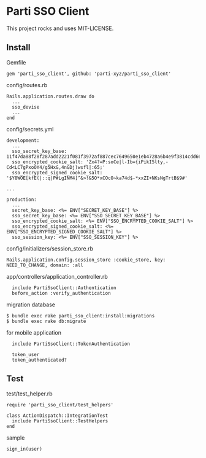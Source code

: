 # Parti SSO Client

This project rocks and uses MIT-LICENSE.

## Install

Gemfile

```
gem 'parti_sso_client', github: 'parti-xyz/parti_sso_client'
```

config/routes.rb

```
Rails.application.routes.draw do
  ...
  sso_devise
  ...
end
```

config/secrets.yml
```
development:
  ...
  sso_secret_key_base: 11f47da88f28f287add2221f081f3972af887cec7649650e1eb4728a6b4e9f3814cdd6632e7b550704cb90ffd15183cc53d6beb31e7d5a2112b891dc807be21c
  sso_encrypted_cookie_salt: 'Zx4?=P:soCe|l-Ib={iPikI5lty,-Cd<LC7gPxoOY4/g5HxG,4nGDj)wsfl|:65;'
  sso_encrypted_signed_cookie_salt: '$Y8WOE[kfE(|::q|P#LgINM4]^&>!&5O*xCOcO~ka74d$-*xxZI+NKsNgTrtB$9#'

...

production:
  ...
  secret_key_base: <%= ENV["SECRET_KEY_BASE"] %>
  sso_secret_key_base: <%= ENV["SSO_SECRET_KEY_BASE"] %>
  sso_encrypted_cookie_salt: <%= ENV["SSO_ENCRYPTED_COOKIE_SALT"] %>
  sso_encrypted_signed_cookie_salt: <%= ENV["SSO_ENCRYPTED_SIGNED_COOKIE_SALT"] %>
  sso_session_key: <%= ENV["SSO_SESSION_KEY"] %>
```

config/initializers/session_store.rb
```
Rails.application.config.session_store :cookie_store, key: NEED_TO_CHANGE, domain: :all
```

app/controllers/application_controller.rb
```
  include PartiSsoClient::Authentication
  before_action :verify_authentication
```

migration database
```
$ bundle exec rake parti_sso_client:install:migrations
$ bundle exec rake db:migrate
```

for mobile application
```
  include PartiSsoClient::TokenAuthentication

  token_user
  token_authenticated?
```

## Test

test/test_helper.rb

```
require 'parti_sso_client/test_helpers'

class ActionDispatch::IntegrationTest
  include PartiSsoClient::TestHelpers
end
```

sample

```
sign_in(user)
```
